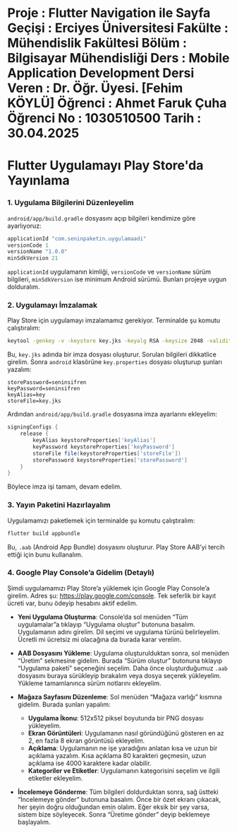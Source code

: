 # Proje : Flutter Navigation ile Sayfa Geçişi : Erciyes Üniversitesi Fakülte : Mühendislik Fakültesi Bölüm : Bilgisayar Mühendisliği Ders : Mobile Application Development Dersi Veren : Dr. Öğr. Üyesi. [Fehim KÖYLÜ] Öğrenci : Ahmet Faruk Çuha Öğrenci No : 1030510500 Tarih : 30.04.2025

# Flutter Uygulamayı Play Store'da Yayınlama

### 1. Uygulama Bilgilerini Düzenleyelim

`android/app/build.gradle` dosyasını açıp bilgileri kendimize göre ayarlıyoruz:

```gradle
applicationId "com.seninpaketin.uygulamaadi"
versionCode 1
versionName "1.0.0"
minSdkVersion 21
```

`applicationId` uygulamanın kimliği, `versionCode` ve `versionName` sürüm bilgileri, `minSdkVersion` ise minimum Android sürümü. Bunları projeye uygun dolduralım.

### 2. Uygulamayı İmzalamak

Play Store için uygulamayı imzalamamız gerekiyor. Terminalde şu komutu çalıştıralım:

```bash
keytool -genkey -v -keystore key.jks -keyalg RSA -keysize 2048 -validity 10000 -alias key
```

Bu, `key.jks` adında bir imza dosyası oluşturur. Sorulan bilgileri dikkatlice girelim. Sonra `android` klasörüne `key.properties` dosyası oluşturup şunları yazalım:

```properties
storePassword=seninsifren
keyPassword=seninsifren
keyAlias=key
storeFile=key.jks
```

Ardından `android/app/build.gradle` dosyasına imza ayarlarını ekleyelim:

```gradle
signingConfigs {
    release {
        keyAlias keystoreProperties['keyAlias']
        keyPassword keystoreProperties['keyPassword']
        storeFile file(keystoreProperties['storeFile'])
        storePassword keystoreProperties['storePassword']
    }
}
```

Böylece imza işi tamam, devam edelim.

### 3. Yayın Paketini Hazırlayalım

Uygulamamızı paketlemek için terminalde şu komutu çalıştıralım:

```bash
flutter build appbundle
```

Bu, `.aab` (Android App Bundle) dosyasını oluşturur. Play Store AAB’yi tercih ettiği için bunu kullanalım.

### 4. Google Play Console’a Gidelim (Detaylı)

Şimdi uygulamamızı Play Store’a yüklemek için Google Play Console’a girelim. Adres şu: https://play.google.com/console. Tek seferlik bir kayıt ücreti var, bunu ödeyip hesabını aktif edelim.

- **Yeni Uygulama Oluşturma**: Console’da sol menüden “Tüm uygulamalar”a tıklayıp “Uygulama oluştur” butonuna basalım. Uygulamanın adını girelim. Dil seçimi ve uygulama türünü belirleyelim. Ücretli mi ücretsiz mi olacağına da burada karar verelim.

- **AAB Dosyasını Yükleme**: Uygulama oluşturulduktan sonra, sol menüden “Üretim” sekmesine gidelim. Burada “Sürüm oluştur” butonuna tıklayıp “Uygulama paketi” seçeneğini seçelim. Daha önce oluşturduğumuz `.aab` dosyasını buraya sürükleyip bırakalım veya dosya seçerek yükleyelim. Yükleme tamamlanınca sürüm notlarını ekleyelim.

- **Mağaza Sayfasını Düzenleme**: Sol menüden “Mağaza varlığı” kısmına gidelim. Burada şunları yapalım:

  - **Uygulama İkonu**: 512x512 piksel boyutunda bir PNG dosyası yükleyelim.
  - **Ekran Görüntüleri**: Uygulamanın nasıl göründüğünü gösteren en az 2, en fazla 8 ekran görüntüsü ekleyelim.
  - **Açıklama**: Uygulamanın ne işe yaradığını anlatan kısa ve uzun bir açıklama yazalım. Kısa açıklama 80 karakteri geçmesin, uzun açıklama ise 4000 karaktere kadar olabilir.
  - **Kategoriler ve Etiketler**: Uygulamanın kategorisini seçelim ve ilgili etiketler ekleyelim.

- **İncelemeye Gönderme**: Tüm bilgileri doldurduktan sonra, sağ üstteki “İncelemeye gönder” butonuna basalım. Önce bir özet ekranı çıkacak, her şeyin doğru olduğundan emin olalım. Eğer eksik bir şey varsa, sistem bize söyleyecek. Sonra “Üretime gönder” deyip beklemeye başlayalım.

